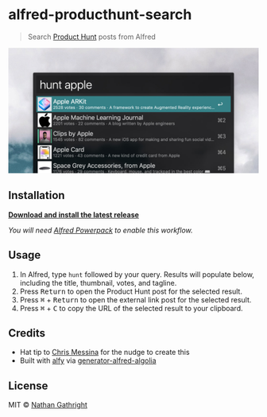 # alfred-producthunt-search

> Search [Product Hunt](https://www.producthunt.com/) posts from Alfred

![screenshot](screenshot.jpg)

## Installation
**<a download href="https://github.com/nathangathright/alfred-producthunt-search/releases/latest/download/producthunt-search.alfredworkflow">Download and install the latest release</a>** 

_You will need [Alfred Powerpack](https://www.alfredapp.com/powerpack/) to enable this workflow._

## Usage

1. In Alfred, type `hunt` followed by your query. Results will populate below, including the title, thumbnail, votes, and tagline.
2. Press <kbd>Return</kbd> to open the Product Hunt post for the selected result.
3. Press <kbd>⌘</kbd> + <kbd>Return</kbd> to open the external link post for the selected result.
4. Press <kbd>⌘</kbd> + <kbd>C</kbd> to copy the URL of the selected result to your clipboard.

## Credits
- Hat tip to [Chris Messina](https://twitter.com/chrismessina) for the nudge to create this
- Built with [alfy](https://github.com/sindresorhus/alfy) via [generator-alfred-algolia](https://github.com/prashantpalikhe/generator-alfred-algolia)

## License

MIT © [Nathan Gathright](https://github.com/nathangathright)

